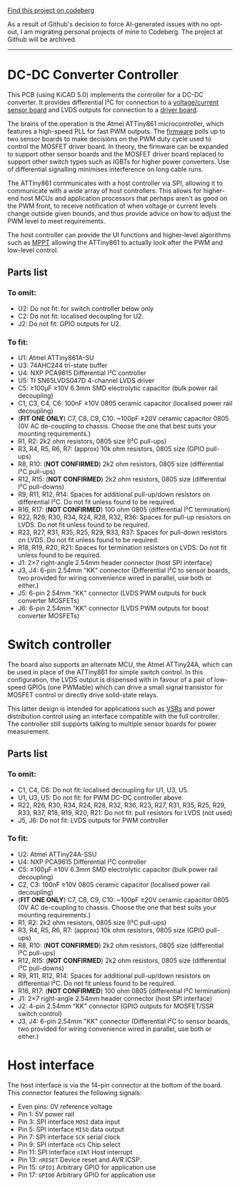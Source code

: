 [Find this project on codeberg](https://codeberg.org/sjlongland/dcdcconv-controller-pcb)

As a result of Github's decision to force AI-generated issues with no opt-out,
I am migrating personal projects of mine to Codeberg.  The project at Github
will be archived.

----

# DC-DC Converter Controller

This PCB (using KiCAD 5.0) implements the controller for a DC-DC converter.
It provides differential I²C for connection to a [voltage/current sensor
board](https://codeberg.org/sjlongland/dcdcconv-sensor-pcb) and LVDS outputs for
connection to a [driver
board](https://codeberg.org/sjlongland/dcdcconv-driver-pcb).

The brains of the operation is the Atmel ATTiny861 microcontroller, which
features a high-speed PLL for fast PWM outputs.  The
[firmware](https://codeberg.org/sjlongland/dcdcconv-firmware) polls up to two
sensor boards to make decisions on the PWM duty cycle used to control the
MOSFET driver board.  In theory, the firmware can be expanded to support other
sensor boards and the MOSFET driver board replaced to support other switch
types such as IGBTs for higher power converters.  Use of differential
signalling minimises interference on long cable runs.

The ATTiny861 communicates with a host controller via SPI, allowing it to
communicate with a wide array of host controllers.  This allows for higher-end
host MCUs and application processors that perhaps aren't as good on the PWM
front, to receive notification of when voltage or current levels change
outside given bounds, and thus provide advice on how to adjust the PWM level
to meet requirements.

The host controller can provide the UI functions and higher-level algorithms
such as [MPPT](https://en.wikipedia.org/wiki/Maximum_power_point_tracking)
allowing the ATTiny861 to actually look after the PWM and low-level control.

## Parts list

### To omit:

* U2: Do not fit: for switch controller below only
* C2: Do not fit: localised decoupling for U2.
* J2: Do not fit: GPIO outputs for U2.

### To fit:

* U1: Atmel ATTiny861A-SU
* U3: 74AHC244 tri-state buffer
* U4: NXP PCA9615 Differential I²C controller
* U5: TI SN65LVDS047D 4-channel LVDS driver
* C5: ≥100µF ≥10V 6.3mm SMD electrolytic capacitor (bulk power rail decoupling)
* C1, C3, C4, C6: 100nF ≥10V 0805 ceramic capacitor (localised power rail
  decoupling)
* (**FIT ONE ONLY**) C7, C8, C9, C10: ~100pF ≥20V ceramic capacitor 0805 (0V
  AC de-coupling to chassis.  Choose the one that best suits your mounting
  requirements.)
* R1, R2: 2k2 ohm resistors, 0805 size (I²C pull-ups)
* R3, R4, R5, R6, R7: (approx) 10k ohm resistors, 0805 size (GPIO pull-ups)
* R8, R10: (**NOT CONFIRMED**) 2k2 ohm resistors, 0805 size (differential I²C
  pull-ups)
* R12, R15: (**NOT CONFIRMED**) 2k2 ohm resistors, 0805 size (differential I²C
  pull-downs)
* R9, R11, R12, R14: Spaces for additional pull-up/down resistors on
  differential I²C.  Do not fit unless found to be required.
* R16, R17: (**NOT CONFIRMED**) 100 ohm 0805 (differential I²C termination)
* R22, R26, R30, R34, R24, R28, R32, R36: Spaces for pull-up resistors on
  LVDS.  Do not fit unless found to be required.
* R23, R27, R31, R35, R25, R29, R33, R37: Spaces for pull-down resistors on
  LVDS.  Do not fit unless found to be required.
* R18, R19, R20, R21: Spaces for termination resistors on LVDS.  Do not fit
  unless found to be required.
* J1: 2×7 right-angle 2.54mm header connector (host SPI interface)
* J3, J4: 6-pin 2.54mm "KK" connector (Differential I²C to sensor boards,
  two provided for wiring convenience wired in parallel, use both or
  either.)
* J5: 6-pin 2.54mm "KK" connector (LVDS PWM outputs for buck converter
  MOSFETs)
* J6: 6-pin 2.54mm "KK" connector (LVDS PWM outputs for boost converter
  MOSFETs)

# Switch controller

The board also supports an alternate MCU, the Atmel ATTiny24A, which can be
used in place of the ATTiny861 for simple switch control.  In this
configuration, the LVDS output is dispensed with in favour of a pair of
low-speed GPIOs (one PWMable) which can drive a small signal transistor for
MOSFET control or directly drive solid-state relays.

This latter design is intended for applications such as
[VSRs](https://en.wikipedia.org/wiki/Voltage-sensitive_relay) and power
distribution control using an interface compatible with the full controller.
The controller still supports talking to multiple sensor boards for power
measurement.

## Parts list

### To omit:
* C1, C4, C6: Do not fit: localised decoupling for U1, U3, U5.
* U1, U3, U5: Do not fit: for PWM DC-DC controller above.
* R22, R26, R30, R34, R24, R28, R32, R36, R23, R27, R31, R35, R25, R29, R33,
  R37, R18, R19, R20, R21: Do not fit: pull resistors for LVDS (not used)
* J5, J6: Do not fit: LVDS outputs for PWM controller

### To fit:
* U2: Atmel ATTiny24A-SSU
* U4: NXP PCA9615 Differential I²C controller
* C5: ≥100µF ≥10V 6.3mm SMD electrolytic capacitor (bulk power rail decoupling)
* C2, C3: 100nF ≥10V 0805 ceramic capacitor (localised power rail
  decoupling)
* (**FIT ONE ONLY**) C7, C8, C9, C10: ~100pF ≥20V ceramic capacitor 0805 (0V
  AC de-coupling to chassis.  Choose the one that best suits your mounting
  requirements.)
* R1, R2: 2k2 ohm resistors, 0805 size (I²C pull-ups)
* R3, R4, R5, R6, R7: (approx) 10k ohm resistors, 0805 size (GPIO pull-ups)
* R8, R10: (**NOT CONFIRMED**) 2k2 ohm resistors, 0805 size (differential I²C
  pull-ups)
* R12, R15: (**NOT CONFIRMED**) 2k2 ohm resistors, 0805 size (differential I²C
  pull-downs)
* R9, R11, R12, R14: Spaces for additional pull-up/down resistors on
  differential I²C.  Do not fit unless found to be required.
* R16, R17: (**NOT CONFIRMED**) 100 ohm 0805 (differential I²C termination)
* J1: 2×7 right-angle 2.54mm header connector (host SPI interface)
* J2: 4-pin 2.54mm "KK" connector (GPIO outputs for MOSFET/SSR switch control)
* J3, J4: 6-pin 2.54mm "KK" connector (Differential I²C to sensor boards,
  two provided for wiring convenience wired in parallel, use both or
  either.)

# Host interface

The host interface is via the 14-pin connector at the bottom of the board.
This connector features the following signals:

* Even pins: 0V reference voltage
* Pin 1: 5V power rail
* Pin 3: SPI interface `MOSI` data input
* Pin 5: SPI interface `MISO` data output
* Pin 7: SPI interface `SCK` serial clock
* Pin 9: SPI interface `nCS` Chip select
* Pin 11: SPI interface `nINT` Host interrupt
* Pin 13: `nRESET` Device reset and AVR ICSP.
* Pin 15: `GPIO1` Arbitrary GPIO for application use
* Pin 17: `GPIO0` Arbitrary GPIO for application use
